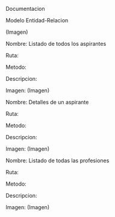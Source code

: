 
Documentacion

Modelo Entidad-Relacion

(Imagen)

Nombre: Listado de todos los aspirantes

Ruta:

Metodo:

Descripcion:

Imagen: (Imagen)

Nombre: Detalles de un aspirante

Ruta:

Metodo:

Descripcion:

Imagen: (Imagen)

Nombre: Listado de todas las profesiones

Ruta:

Metodo:

Descripcion:

Imagen: (Imagen)